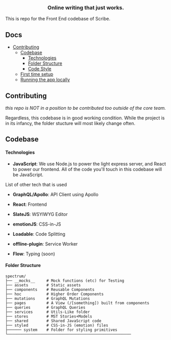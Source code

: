 <div align="center">

  ### Online writing that just works.

</div>

This is repo for the Front End codebase of Scribe.

## Docs
- [Contributing](#contributing)
  - [Codebase](#codebase)
    - [Technologies](#technologies)
    - [Folder Structure](#folder-structure)
    - [Code Style](#code-style)
  - [First time setup](#first-time-setup)
  - [Running the app locally](#running-the-app-locally)

## Contributing
_this repo is NOT in a position to be contributed too outside of the core team._

Regardless, this codebase is in good working condition. While the project is in its infancy, the folder stucture will most likely change often.

## Codebase

#### Technologies

- **JavaScript**: We use Node.js to power the light express server, and React to power our frontend. All of the code you'll touch in this codebase will be JavaScript.

List of other tech that is used
- **GraphQL/Apollo**: API Client using Apollo
- **React**: Frontend
- **SlateJS**: WSYIWYG Editor
- **emotionJS**: CSS-in-JS
- **Loadable**: Code Splitting
- **offline-plugin**: Service Worker

- **Flow**: Typing (soon)


#### Folder Structure
```
spectrum/
├── __mocks__     # Mock functions (etc) for Testing
├── assets        # Static assets 
├── components    # Reusable Components
├── hoc           # Higher Order Components
├── mutations     # GraphQL Mutations
├── pages         # A View (/[something]) built from components 
├── queries       # GraphQL Queries
├── services      # Utils-Like folder
├── stores        # MST Stories+Models
├── shared        # Shared JavaScript code
├── styled        # CSS-in-JS (emotion) files  
├────── system    # Folder for styling primitives
└──────────────────────────────────────────────────────
```
